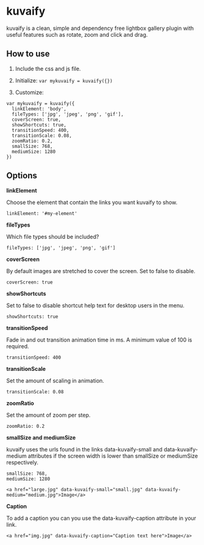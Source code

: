 # kuvaify

kuvaify is a clean, simple and dependency free lightbox gallery plugin with useful features such as rotate, zoom and click and drag.

## How to use

1. Include the css and js file.

2. Initialize: `var mykuvaify = kuvaify({})`

3. Customize:

```
var mykuvaify = kuvaify({
  linkElement: 'body',
  fileTypes: ['jpg', 'jpeg', 'png', 'gif'],
  coverScreen: true,
  showShortcuts: true,
  transitionSpeed: 400,
  transitionScale: 0.08,
  zoomRatio: 0.2,
  smallSize: 768,
  mediumSize: 1280
})
```

## Options

**linkElement**

Choose the element that contain the links you want kuvaify to show.

```
linkElement: '#my-element'
```

**fileTypes**

Which file types should be included?

```
fileTypes: ['jpg', 'jpeg', 'png', 'gif']
```

**coverScreen**

By default images are stretched to cover the screen. Set to false to disable.

```
coverScreen: true
```

**showShortcuts**

Set to false to disable shortcut help text for desktop users in the menu.

```
showShortcuts: true
```

**transitionSpeed**

Fade in and out transition animation time in ms. A minimum value of 100 is required.

```
transitionSpeed: 400
```

**transitionScale**

Set the amount of scaling in animation.

```
transitionScale: 0.08
```

**zoomRatio**

Set the amount of zoom per step.

```
zoomRatio: 0.2
```

**smallSize and mediumSize**

kuvaify uses the urls found in the links data-kuvaify-small and data-kuvaify-medium attributes if the screen width is lower than smallSize or mediumSize respectively.

```
smallSize: 768,
mediumSize: 1280
```

```
<a href="large.jpg" data-kuvaify-small="small.jpg" data-kuvaify-medium="medium.jpg">Image</a>
```

**Caption**

To add a caption you can you use the data-kuvaify-caption attribute in your link.

```
<a href="img.jpg" data-kuvaify-caption="Caption text here">Image</a>
```
